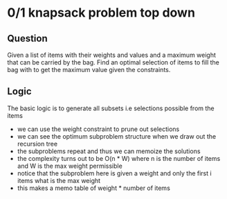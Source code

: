 # 0/1 knapsack problem top down

## Question

Given a list of items with their weights and values and a maximum weight that can be
carried by the bag. Find an optimal selection of items to fill the bag with to get
the maximum value given the constraints.

## Logic

The basic logic is to generate all subsets i.e selections possible from the items
* we can use the weight constraint to prune out selections
* we can see the optimum subproblem structure when we draw out the recursion tree
* the subproblems repeat and thus we can memoize the solutions
* the complexity turns out to be O(n * W) where n is the number of items and W is the max weight permissible
* notice that the subproblem here is given a weight and only the first i items what is the max weight
* this makes a memo table of weight * number of items
